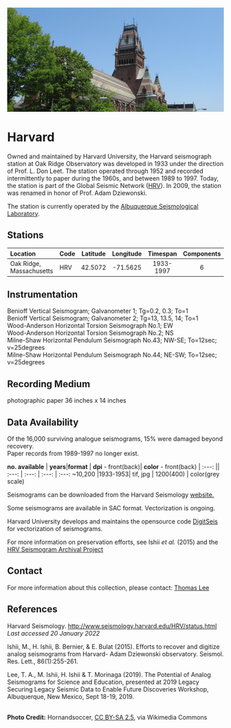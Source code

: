 <!---
layout              : page
show_meta           : false
title               : "Harvard - Adam Dziewonski Observatory"
subheadline         : "HRV"
teaser              : "More information about this station"
header:
   image_fullwidth  : "harvard.jpg"
permalink           : "/stations/harvard"
breadcrumb          : true
--->

![some dummy txt](../../images/harvard.jpg)

# Harvard
Owned and maintained by Harvard University, the Harvard seismograph station  at Oak Ridge Observatory was developed in 1933 under the direction of Prof. L. Don Leet. The station operated through 1952 and recorded intermittently to paper during the 1960s, and between 1989 to 1997. Today, the station is part of the Global Seismic Network ([HRV](https://earthquake.usgs.gov/monitoring/operations/stations/IU/HRV/)). In 2009, the station was renamed in honor of Prof. Adam Dziewonski.

The station is currently operated by the [Albuquerque Seismological Laboratory](https://ohiodnr.gov/wps/portal/gov/odnr/discover-and-learn/safety-conservation/about-ODNR/geologic-survey).

## Stations

| **Location** | **Code** | **Latitude** | **Longitude** | **Timespan** | **Components**
| :--- | :--- | :---: | :---: | :---: | :---: |
| Oak Ridge, Massachusetts |  HRV | 42.5072 | -71.5625  | 1933-1997 | 6  |



## Instrumentation
Benioff Vertical Seismogram; Galvanometer 1; Tg=0.2, 0.3; To=1 <br>
Benioff Vertical Seismogram; Galvanometer 2; Tg=13, 13.5, 14; To=1<br>
Wood-Anderson Horizontal Torsion Seismograph No.1; EW<br>
Wood-Anderson Horizontal Torsion Seismograph No.2; NS<br>
Milne-Shaw Horizontal Pendulum Seismograph No.43; NW-SE; To=12sec; v=25degrees<br>
Milne-Shaw Horizontal Pendulum Seismograph No.44; NE-SW; To=12sec; v=25degrees<br>

## Recording Medium
photographic paper  36 inches x 14 inches


## Data Availability

Of the 16,000 surviving analogue seismograms, 15% were damaged beyond recovery.<br>
Paper records from 1989-1997 no longer exist.


**no. available** | **years**|**format** | **dpi** - front(back)| **color** - front(back)
| :---: || :---: | :---: | :---: | :---:
~10,200 |1933-1953| tif, jpg | 1200(400)   | color(grey scale)

Seismograms can be downloaded from the Harvard Seismology [website.](http://www.seismology.harvard.edu/HRV/1933.html#0828)

Some seismograms are available in SAC format. Vectorization is ongoing.

Harvard University develops and maintains the opensource code [DigitSeis](http://www.seismology.harvard.edu/research/DigitSeis.html) for vectorization of seismograms.

For more information on preservation efforts, see Ishii *et al.* (2015) and the [HRV Seismogram Archival Project](http://www.seismology.harvard.edu/HRV/archive.html)

## Contact
For more information about this collection, please contact: [Thomas Lee](mailto:talee@fas.harvard.edu)

## References
Harvard Seismology. http://www.seismology.harvard.edu/HRV/status.html *Last accessed 20 January 2022*

Ishii, M., H. Ishii, B. Bernier, & E. Bulat (2015). Efforts to recover and digitize analog seismograms from Harvard-
Adam Dziewonski observatory. Seismol. Res. Lett., 86(1):255-261.

Lee, T. A., M. Ishii, H. Ishii & T. Morinaga (2019). The Potential of Analog Seismograms for Science and Education,
presented at 2019 Legacy Securing Legacy Seismic Data to Enable Future Discoveries Workshop, Albuquerque,
New Mexico, Sept 18-19, 2019.
<br>
<br>

**Photo Credit:** Hornandsoccer, [CC BY-SA 2.5]( https://creativecommons.org/licenses/by-sa/2.5), via Wikimedia Commons
